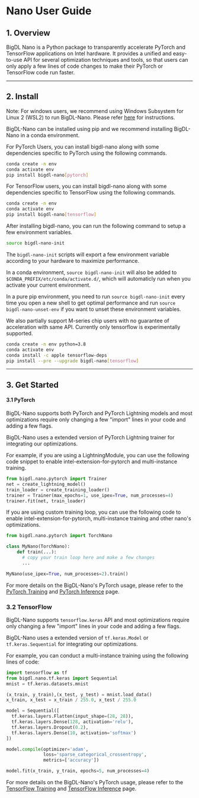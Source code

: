 # Nano User Guide

## **1. Overview**

BigDL Nano is a Python package to transparently accelerate PyTorch and TensorFlow applications on Intel hardware. It provides a unified and easy-to-use API for several optimization techniques and tools, so that users can only apply a few lines of code changes to make their PyTorch or TensorFlow code run faster.

---
## **2. Install**

Note: For windows users, we recommend using Windows Subsystem for Linux 2 (WSL2) to run BigDL-Nano. Please refer [here](./windows_guide.md) for instructions.

BigDL-Nano can be installed using pip and we recommend installing BigDL-Nano in a conda environment.

For PyTorch Users, you can install bigdl-nano along with some dependencies specific to PyTorch using the following commands.

```bash
conda create -n env
conda activate env
pip install bigdl-nano[pytorch]
```

For TensorFlow users, you can install bigdl-nano along with some dependencies specific to TensorFlow using the following commands.

```bash
conda create -n env
conda activate env
pip install bigdl-nano[tensorflow]
```

After installing bigdl-nano, you can run the following command to setup a few environment variables. 

```bash
source bigdl-nano-init
```

The `bigdl-nano-init` scripts will export a few environment variable according to your hardware to maximize performance. 

In a conda environment, `source bigdl-nano-init` will also be added to `$CONDA_PREFIX/etc/conda/activate.d/`, which will automaticly run when you activate your current environment.

In a pure pip environment, you need to run `source bigdl-nano-init` every time you open a new shell to get optimal performance and run `source bigdl-nano-unset-env` if you want to unset these environment variables.

We also partially support M-series chip users with no guarantee of acceleration with same API. Currently only tensorflow is experimentally supported.

```bash
conda create -n env python=3.8
conda activate env
conda install -c apple tensorflow-deps
pip install --pre --upgrade bigdl-nano[tensorflow]
```

---

## **3. Get Started**

#### **3.1 PyTorch**

BigDL-Nano supports both PyTorch and PyTorch Lightning models and most optimizations require only changing a few "import" lines in your code and adding a few flags.

BigDL-Nano uses a extended version of PyTorch Lightning trainer for integrating our optimizations.

For example, if you are using a LightningModule, you can use the following code snippet to enable intel-extension-for-pytorch and multi-instance training.

```python
from bigdl.nano.pytorch import Trainer
net = create_lightning_model()
train_loader = create_training_loader()
trainer = Trainer(max_epochs=1, use_ipex=True, num_processes=4)
trainer.fit(net, train_loader)
```

If you are using custom training loop, you can use the following code to enable intel-extension-for-pytorch, multi-instance training and other nano's optimizations.

```python
from bigdl.nano.pytorch import TorchNano

class MyNano(TorchNano):
    def train(...):
      # copy your train loop here and make a few changes
      ...

MyNano(use_ipex=True, num_processes=2).train()
```

For more details on the BigDL-Nano's PyTorch usage, please refer to the [PyTorch Training](../QuickStart/pytorch_train.md) and [PyTorch Inference](../QuickStart/pytorch_inference.md) page.

### **3.2 TensorFlow**

BigDL-Nano supports `tensorflow.keras` API and most optimizations require only changing a few "import" lines in your code and adding a few flags.

BigDL-Nano uses a extended version of `tf.keras.Model` or `tf.keras.Sequential` for integrating our optimizations.

For example, you can conduct a multi-instance training using the following lines of code:

```python
import tensorflow as tf
from bigdl.nano.tf.keras import Sequential
mnist = tf.keras.datasets.mnist

(x_train, y_train),(x_test, y_test) = mnist.load_data()
x_train, x_test = x_train / 255.0, x_test / 255.0

model = Sequential([
  tf.keras.layers.Flatten(input_shape=(28, 28)),
  tf.keras.layers.Dense(128, activation='relu'),
  tf.keras.layers.Dropout(0.2),
  tf.keras.layers.Dense(10, activation='softmax')
])

model.compile(optimizer='adam',
              loss='sparse_categorical_crossentropy',
              metrics=['accuracy'])

model.fit(x_train, y_train, epochs=5, num_processes=4)
```

For more details on the BigDL-Nano's PyTorch usage, please refer to the [TensorFlow Training](../QuickStart/tensorflow_train.md) and [TensorFlow Inference](../QuickStart/tensorflow_inference.md) page.
